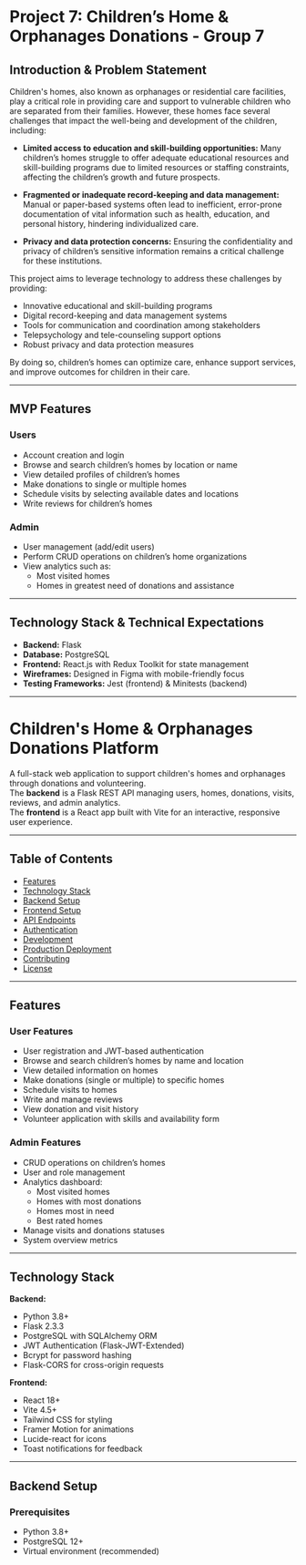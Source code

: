 # Project 7: Children’s Home & Orphanages Donations - Group 7

## Introduction & Problem Statement

Children's homes, also known as orphanages or residential care facilities, play a critical role in providing care and support to vulnerable children who are separated from their families. However, these homes face several challenges that impact the well-being and development of the children, including:

- **Limited access to education and skill-building opportunities:** Many children’s homes struggle to offer adequate educational resources and skill-building programs due to limited resources or staffing constraints, affecting the children’s growth and future prospects.

- **Fragmented or inadequate record-keeping and data management:** Manual or paper-based systems often lead to inefficient, error-prone documentation of vital information such as health, education, and personal history, hindering individualized care.

- **Privacy and data protection concerns:** Ensuring the confidentiality and privacy of children’s sensitive information remains a critical challenge for these institutions.

This project aims to leverage technology to address these challenges by providing:

- Innovative educational and skill-building programs
- Digital record-keeping and data management systems
- Tools for communication and coordination among stakeholders
- Telepsychology and tele-counseling support options
- Robust privacy and data protection measures

By doing so, children’s homes can optimize care, enhance support services, and improve outcomes for children in their care.

---

## MVP Features

### Users
- Account creation and login
- Browse and search children’s homes by location or name
- View detailed profiles of children’s homes
- Make donations to single or multiple homes
- Schedule visits by selecting available dates and locations
- Write reviews for children’s homes

### Admin
- User management (add/edit users)
- Perform CRUD operations on children’s home organizations
- View analytics such as:
  - Most visited homes
  - Homes in greatest need of donations and assistance

---

## Technology Stack & Technical Expectations

- **Backend:** Flask
- **Database:** PostgreSQL
- **Frontend:** React.js with Redux Toolkit for state management
- **Wireframes:** Designed in Figma with mobile-friendly focus
- **Testing Frameworks:** Jest (frontend) & Minitests (backend)

---

# Children's Home & Orphanages Donations Platform

A full-stack web application to support children's homes and orphanages through donations and volunteering.  
The **backend** is a Flask REST API managing users, homes, donations, visits, reviews, and admin analytics.  
The **frontend** is a React app built with Vite for an interactive, responsive user experience.

---

## Table of Contents
- [Features](#features)
- [Technology Stack](#technology-stack)
- [Backend Setup](#backend-setup)
- [Frontend Setup](#frontend-setup)
- [API Endpoints](#api-endpoints)
- [Authentication](#authentication)
- [Development](#development)
- [Production Deployment](#production-deployment)
- [Contributing](#contributing)
- [License](#license)

---

## Features

### User Features
- User registration and JWT-based authentication
- Browse and search children’s homes by name and location
- View detailed information on homes
- Make donations (single or multiple) to specific homes
- Schedule visits to homes
- Write and manage reviews
- View donation and visit history
- Volunteer application with skills and availability form

### Admin Features
- CRUD operations on children’s homes
- User and role management
- Analytics dashboard:
  - Most visited homes
  - Homes with most donations
  - Homes most in need
  - Best rated homes
- Manage visits and donations statuses
- System overview metrics

---

## Technology Stack

**Backend:**
- Python 3.8+
- Flask 2.3.3
- PostgreSQL with SQLAlchemy ORM
- JWT Authentication (Flask-JWT-Extended)
- Bcrypt for password hashing
- Flask-CORS for cross-origin requests

**Frontend:**
- React 18+
- Vite 4.5+
- Tailwind CSS for styling
- Framer Motion for animations
- Lucide-react for icons
- Toast notifications for feedback

---

## Backend Setup

### Prerequisites
- Python 3.8+
- PostgreSQL 12+
- Virtual environment (recommended)

